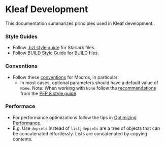 # Kleaf Development

This documentation summarizes principles used in Kleaf development..

### Style Guides

* Follow [.bzl style guide](https://bazel.build/rules/bzl-style) for Starlark
  files.
* Follow [BUILD Style Guide](https://bazel.build/build/style-guide) for BUILD
  files.

### Conventions

* Follow these [conventions](https://bazel.build/extending/macros#conventions) for
 Macros, in particular:
  * In most cases, optional parameters should have a default value of `None`.
Note:  When working with `None` follow the [recommendations](https://peps.python.org/pep-0008/#programming-recommendations)
 from the [PEP 8 style guide](https://peps.python.org/pep-0008/).

### Performace

* For performance optimizations follow the tips in [Optimizing Performance](https://bazel.build/rules/performance).
 * E.g. Use `depsets` instead of `list`; `depsets` are a tree of objects that can be concatenated effortlessly.
    Lists are concatenated by copying contents.
